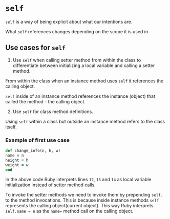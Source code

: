 # `self`

`self` is a way of being explicit about what our intentions are. 

What `self` references changes depending on the scope it is used in.

## Use cases for `self`

1. Use `self` when calling setter method from within the class to differentiate between initializing a local variable and calling a setter method.

From within the class when an instance method uses `self` it references the calling object.

`self` inside of an instance method references the instance (object)
that called the method - the calling object. 

2. Use `self` for class method definitions.

Using `self` within a class but outside an instance method refers to the class itself.


### Example of first use case

  ```ruby
def change_info(n, h, w)
  name = n
  height = h
  weight = w
end

```

In the above code Ruby interprets lines `12`, `13` and `14` as local variable initialization instead of setter method calls. 

To invoke the setter methods we need to invoke them by prepending `self.` to the method invocations. This is because inside instance methods `self` represents the calling object(current object). This way Ruby interprets `self.name = n` as the `name=` method call on the calling object. 